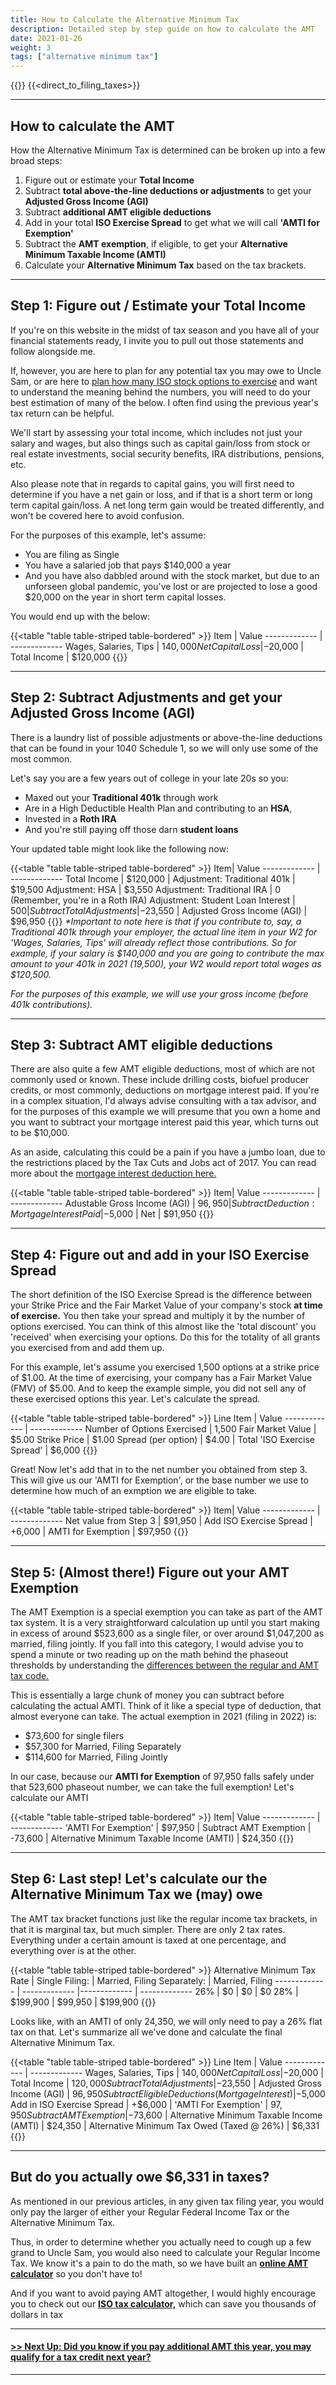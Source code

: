 ```yaml
---
title: How to Calculate the Alternative Minimum Tax
description: Detailed step by step guide on how to calculate the AMT
date: 2021-01-26
weight: 3
tags: ["alternative minimum tax"]
---
```


{{<disclaimer>}}
{{<direct_to_filing_taxes>}}

------

How to calculate the AMT
----
How the Alternative Minimum Tax is determined can be broken up into a few broad steps:

1. Figure out or estimate your **Total Income**
2. Subtract **total above-the-line deductions or adjustments** to get your **Adjusted Gross Income (AGI)**
3. Subtract **additional AMT eligible deductions**
4. Add in your total **ISO Exercise Spread** to get what we will call **'AMTI for Exemption'**
5. Subtract the **AMT exemption**, if eligible, to get your **Alternative Minimum Taxable Income (AMTI)**
6. Calculate your **Alternative Minimum Tax** based on the tax brackets.

-----------

Step 1: Figure out / Estimate your Total Income
----
If you're on this website in the midst of tax season and you have all of your financial statements ready, I invite you to pull out those statements and follow alongside me.

If, however, you are here to plan for any potential tax you may owe to Uncle Sam, or are here to [plan how many ISO stock options to exercise](/iso-tax-planner) and want to understand the meaning behind the numbers, you will need to do your best estimation of many of the below. I often find using the previous year's tax return can be helpful.

We'll start by assessing your total income, which includes not just your salary and wages, but also things such as capital gain/loss from stock or real estate investments, social security benefits, IRA distributions, pensions, etc. 

Also please note that in regards to capital gains, you will first need to determine if you have a net gain or loss, and if that is a short term or long term capital gain/loss. A net long term gain would be treated differently, and won't be covered here to avoid confusion.

For the purposes of this example, let's assume:

- You are filing as Single
- You have a salaried job that pays $140,000 a year
- And you have also dabbled around with the stock market, but due to an unforseen global pandemic, you've lost or are projected to lose a good $20,000 on the year in short term capital losses. 

You would end up with the below:

{{<table "table table-striped table-bordered" >}}
  Item | Value 
  ------------- | -------------
 Wages, Salaries, Tips | $140,000
 Net Capital Loss | -$20,000
 |
 Total Income | $120,000
{{</table>}}

------------

Step 2: Subtract Adjustments and get your Adjusted Gross Income (AGI)
----
There is a laundry list of possible adjustments or above-the-line deductions that can be found in your 1040 Schedule 1, so we will only use some of the most common.

Let's say you are a few years out of college in your late 20s so you:

- Maxed out your **Traditional 401k** through work
- Are in a High Deductible Health Plan and contributing to an **HSA**,
- Invested in a **Roth IRA**
- And you're still paying off those darn **student loans**

Your updated table might look like the following now:

{{<table "table table-striped table-bordered" >}}
 Item| Value 
  ------------- | -------------
 Total Income | $120,000
 |
 Adjustment: Traditional 401k | $19,500
 Adjustment: HSA | $3,550
 Adjustment: Traditional IRA | 0 (Remember, you're in a Roth IRA)
 Adjustment: Student Loan Interest | $500
 |
 Subtract Total Adjustments | -$23,550
 |
 Adjusted Gross Income (AGI) | $96,950
{{</table>}}
_*Important to note here is that if you contribute to, say, a Traditional 401k through your employer, the actual line item in your W2 for 'Wages, Salaries, Tips' will already reflect those contributions. So for example, if your salary is $140,000 and you are going to contribute the max amount to your 401k in 2021 (19,500), your W2 would report total wages as $120,500._

_For the purposes of this example, we will use your gross income (before 401k contributions)._

------------

Step 3: Subtract AMT eligible deductions
----
There are also quite a few AMT eligible deductions, most of which are not commonly used or known. These include drilling costs, biofuel producer credits, or most commonly, deductions on mortgage interest paid. If you're in a complex situation, I'd always advise consulting with a tax advisor, and for the purposes of this example we will presume that you own a home and you want to subtract your mortgage interest paid this year, which turns out to be $10,000.

As an aside, calculating this could be a pain if you have a jumbo loan, due to the restrictions placed by the Tax Cuts and Jobs act of 2017. You can read more about the [mortgage interest deduction here.](/articles/what-is-the-mortgage-interest-deduction)

{{<table "table table-striped table-bordered" >}}
 Item| Value 
  ------------- | -------------
 Adustable Gross Income (AGI) | $96,950
 |
 Subtract Deduction: Mortgage Interest Paid | -$5,000
 |
 Net | $91,950
{{</table>}}

------------

Step 4: Figure out and add in your ISO Exercise Spread
----
The short definition of the ISO Exercise Spread is the difference between your Strike Price and the Fair Market Value of your company's stock **at time of exercise.** You then take your spread and multiply it by the number of options exercised. You can think of this almost like the 'total discount' you 'received' when exercising your options. Do this for the totality of all grants you exercised from and add them up.

For this example, let's assume you exercised 1,500 options at a strike price of $1.00. At the time of exercising, your company has a Fair Market Value (FMV) of $5.00. And to keep the example simple, you did not sell any of these exercised options this year. Let's calculate the spread.

{{<table "table table-striped table-bordered" >}}
  Line Item | Value 
  ------------- | -------------
 Number of Options Exercised | 1,500
 Fair Market Value | $5.00
 Strike Price | $1.00
 Spread (per option) | $4.00
 |
 Total 'ISO Exercise Spread' | $6,000
 {{</table>}}

 Great! Now let's add that in to the net number you obtained from step 3. This will give us our 'AMTI for Exemption', or the base number we use to determine how much of an exmption we are eligible to take.

{{<table "table table-striped table-bordered" >}}
 Item| Value 
  ------------- | -------------
 Net value from Step 3 | $91,950
 |
 Add ISO Exercise Spread | +6,000
 |
 AMTI for Exemption | $97,950
{{</table>}}

------------

Step 5: (Almost there!) Figure out your AMT Exemption
----

The AMT Exemption is a special exemption you can take as part of the AMT tax system. It is a very straightforward calculation up until you start making in excess of around $523,600 as a single filer, or over around $1,047,200 as married, filing jointly. If you fall into this category, I would advise you to spend a minute or two reading up on the math behind the phaseout thresholds by understanding the [differences between the regular and AMT tax code.](/articles/amt-regular-tax-differences)

This is essentially a large chunk of money you can subtract before calculating the actual AMTI. Think of it like a special type of deduction, that almost everyone can take. The actual exemption in 2021 (filing in 2022) is:

- $73,600 for single filers
- $57,300 for Married, Filing Separately
- $114,600 for Married, Filing Jointly

In our case, because our **AMTI for Exemption** of 97,950 falls safely under that 523,600 phaseout number, we can take the full exemption! Let's calculate our AMTI

{{<table "table table-striped table-bordered" >}}
 Item| Value 
  ------------- | -------------
 'AMTI For Exemption' | $97,950
 |
 Subtract AMT Exemption | -73,600
 |
 Alternative Minimum Taxable Income (AMTI) | $24,350
{{</table>}}

------------

Step 6: Last step! Let's calculate our the Alternative Minimum Tax we (may) owe
----

The AMT tax bracket functions just like the regular income tax brackets, in that it is marginal tax, but much simpler. There are only 2 tax rates. Everything under a certain amount is taxed at one percentage, and everything over is at the other. 

{{<table "table table-striped table-bordered" >}}
  Alternative Minimum Tax Rate | Single Filing: | Married, Filing Separately: | Married, Filing 
  ------------- | ------------- |------------- | -------------
 26% | $0 | $0 | $0
 28% | $199,900 | $99,950 | $199,900
{{</table>}}

Looks like, with an AMTI of only 24,350, we will only need to pay a 26% flat tax on that. Let's summarize all we've done and calculate the final Alternative Minimum Tax.

{{<table "table table-striped table-bordered" >}}
  Line Item | Value 
  ------------- | -------------
 Wages, Salaries, Tips | $140,000
 Net Capital Loss | -$20,000
 |
 Total Income | $120,000
 Subtract Total Adjustments | -$23,550
 |
 Adjusted Gross Income (AGI) | $96,950
 Subtract Eligible Deductions (Mortgage Interest) | -$5,000
 Add in ISO Exercise Spread | +$6,000
 |
 'AMTI For Exemption' | $97,950
 Subtract AMT Exemption | -$73,600
 |
 Alternative Minimum Taxable Income (AMTI) | $24,350
 |
 Alternative Minimum Tax Owed (Taxed @ 26%) | $6,331
 {{</table>}}


-----------

But do you actually owe $6,331 in taxes?
----

As mentioned in our previous articles, in any given tax filing year, you would only pay the larger of either your Regular Federal Income Tax or the Alternative Minimum Tax.

Thus, in order to determine whether you actually need to cough up a few grand to Uncle Sam, you would also need to calculate your Regular Income Tax. We know it's a pain to do the math, so we have built an **[online AMT calculator](/amt-calculator)** so you don't have to!

And if you want to avoid paying AMT altogether, I would highly encourage you to check out our **[ISO tax calculator,](/iso-tax-planner)** which can save you thousands of dollars in tax

--------

<a href="/articles/what_is_the_amt_credit_carryover" class="next_up_link"><h4> >> Next Up: Did you know if you pay additional AMT this year, you may qualify for a tax credit next year? </h4></a>

<!--Step 3: Standard Deduction or Itemized Deduction?
----
The next step is to determine which deduction to take. If you can itemize a number of eligible deductions such that they all add up to more than the standard deduction, you should take the itemized deduction. If you are unsure which to take, that is fine. Our calculator and most tax programs will do the math for you. 

But as a guideline, here are some of the most common things to look out for that might make it more beneficial for you to itemize, each with articles of how they're calculated:

- A large amount of medical and dental expenses paid
- State and local real estate / property taxes (SALT Tax)
- Home Mortgage interest
- Large amounts of gifts to charity

For the purposes of this exercise, we'll assume you recently bought a home and have been paying your mortgage, with a large property tax bill coming up. In addition, you don't expect any huge medical or dental procedures this year.

{{<table "table table-striped table-bordered" >}}
  Deductions | Value 
  ------------- | -------------
 Home Mortgage Interest Paid | $8,000
 SALT (via property tax) | $2,500
 |
 Total Itemized Deduction | $10,500
 Standard Deduction | $12,400
 {{</table>}}

Based on these calculations above, this means you should just take the **standard deduction** to reduce your taxes!  

Step 4: Subtract your deduction from your AGI to get your Regular Taxable Income
----
Remember, this is the 'taxable income' you would use to calculate your Regular Income Tax
{{<table "table table-striped table-bordered" >}}
  Line Item | Value 
  ------------- | -------------
 Total Income | $120,000
 Subtract Total Adjustments | -$23,550
 |
 Adjusted Gross Income (AGI) | $96,950
 Subtract Standard Deduction | -$12,400
 |
 Regular Taxable Income | $84,550
 {{</table>}}

Step 5: Figure out your Alternative Minimum Taxable Income (AMTI)
----

Using the Regular Taxable Income we've determined as the starting point, we need to add in a few things to determine our AMTI. These are commonly **specific ineligible deductions** and your **ISO Exercise Spread**. 

For the first piece, the most common AMT specific ineligible deductions include the below. [You can read more about the differences here](/posts/amt-regular-tax-differences).

- Personal Exemptions (which are currently removed from the tax system altogether)
- The Standard Deduction, if you took it. Else, if you took the itemized deduction:
- Medical Expense Deductions
- State and local real estate / property taxes (SALT)

In our case we, we only took the standard deduction ($12,400) so we only need to worry about that.

The second piece is around your ISO Exercise Spread. The short definition of the ISO Exercise Spread is the difference between your Strike Price and the Fair Market Value of your company's stock at time of exercise. You then take your spread and multiply it by the number of options exercised. You can think of this almost like the 'total discount' you 'received' when exercising your options. -->

<!--There are many other caveats such as whether you sell any of your exercised options in the same calendar year. For more details, check out this article which explains everything in simple terms!-->

<!-- It is important to mention a not so well known fact here:

If you exercise options and sell them in the same **calendar year**, those options/stocks are not eliigble for AMT
----

In other words, you do not include them in the below calculation! But they would, by default, be included in your capital gains line item above (i.e. they would be included in your regular income tax calculation and classified as short term gains, so it's not like you're 'saving' money).

For this example, let's assume you exercised 1,500 options at a strike price of $1.00. At the time of exercising, your company has a Fair Market Value (FMV) of $5.00. And to keep the example simple, you did not sell any of these exercised options this year. Let's calculate the spread.

{{<table "table table-striped table-bordered" >}}
  Line Item | Value 
  ------------- | -------------
 Number of Options Exercised | 1,500
 Fair Market Value | $5.00
 Strike Price | $1.00
 Spread (per option) | $4.00
 |
 Total 'ISO Exercise Spread' | $6,000
 {{</table>}}

Now that we have our 2 additional components, let's calculate the AMTI

{{<table "table table-striped table-bordered" >}}
  Line Item | Value 
  ------------- | -------------
 Total Income | $120,000
 Subtract Total Adjustments | -$23,550
 |
 Adjusted Gross Income (AGI) | $96,950
 Subtract Standard Deduction | -$12,400
 |
 Regular Taxable Income | $84,550
 Add back in Ineligible Deductions (standard deduction, in our case)| +$12,400
 Add in your ISO Exercise Spread | +$6,000
 | 
 Alternative Minimum Taxable Income (AMTI) | $102,950
 {{</table>}}
 
Step 6: Subtract your AMT Exemption to get your Final AMTI
----
The AMT Exemption is a special exemption you can take as part of the AMT tax system. It is a very straightforward calculation up until you start making in excess of around $500,000 as a single filer, or over around $1 million dollars as married, filing jointly. If you fall into this category, I would advise you to spend a minute or two reading up on [the math behind the phaseout thresholds](/posts/amt-regular-tax-differences).

This is essentially a large chunk of money you can subtract from your AMTI before calculating the actual AMT you owe. Think of it like a special type of standard deduction, that almost everyone can take. The exemption is:

- $72,900 for single filers in 2020 and 
- $113,400 for Married, Filing Jointly in 2020
 
 {{<table "table table-striped table-bordered" >}}
  Line Item | Value 
  ------------- | -------------
 Total Income | $120,000
 Subtract Total Adjustments | -$23,550
 |
 Adjusted Gross Income (AGI) | $96,950
 Subtract Standard Deduction | -$12,400
 |
 Regular Taxable Income | $84,550
 Add back in Ineligible Deductions (standard deduction, in our case)| +$12,400
 Add in your ISO Exercise Spread | +$6,000
 | 
 Alternative Minimum Taxable Income (AMTI) | $102,950
 Subtract AMT Exemption | -$72,900
 |
 'Final Alternative Minimum Taxable Income (FAMTI)' | $30,050
 {{</table>}}

Step 7: Calculate your Alternative Minimum Tax
----
We're at the home stretch! All that's left is to calculate your AMT and Regular Income tax, and figure out which is larger.

The AMT tax bracket functions just like the regular income tax brackets, in that it is marginal tax, but much simpler. There are only 2 tax rates. Everything under a certain amount is taxed at one percentage, and everything over is at the other. 

Note, this is one of the few instances where being Married could increase the overall taxes you owe. See below and notice how the 28% tax rate threshold is the same regardless of if you're single or not.

{{<table "table table-striped table-bordered" >}}
  Alternative Minimum Tax Rate | Single Filing, Taxable Income Over | Married, Filing Jointly, Taxable Income Over
  ------------- | ------------- |-------------
 26% | $0 | $0
 28% | $197,900 | $197,900
{{</table>}}

In our case, luckily, our FAMTI of $30,050 is much lower than the thershold of $197,900. This means everything will be taxed at a 26% tax rate, which brings us to our final number - the AMT we actually owe!

{{<table "table table-striped table-bordered" >}}
  Line Item | Value 
  ------------- | -------------
 Total Income | $120,000
 Subtract Total Adjustments | -$23,550
 |
 Adjusted Gross Income (AGI) | $96,950
 Subtract Standard Deduction | -$12,400
 |
 Regular Taxable Income | $84,550
 Add back in Ineligible Deductions (standard deduction, in our case)| +$12,400
 Add in your ISO Exercise Spread | +$6,000
 | 
 Alternative Minimum Taxable Income (AMTI) | $102,950
 Subtract AMT Exemption | -$72,900
 |
 'Final Alternative Minimum Taxable Income (FAMTI)' | $30,050
 |
 Alternative Minimum Tax Owed (Taxed @ 26%) | $7,813
 {{</table>}}

 Step 8: Calculate your Regular Income Tax
----
But do you actually need to pay that **$7,813?**

It all depends if this number is greater than or less than your regular income tax! There are many websites that show you how to calculate the regular income tax you may owe, so I won't go into detail here. Using all the same parameters that we have used throughout this example:

Take my word for it, but your regular income tax would come out to: **$14,391**

 Step 9: So... what do I owe?
----
You would owe: $14,391

Because your AMT comes out to less than your Regular Income Tax, you wouldn't need to worry about your AMT at all! Just pay your regular income tax as you normally would, and you'll be good to go. 

In the event that your AMT is higher than your Regular income tax, your tax program may just register the net difference as an additional line item. For example, if your AMT came out to $12,000 and your Regular Income Tax came out to $10,000, you might just see a line item saying "$2,000 for AMT" such that your total tax owed comes out to $12,000. 

I should also mention that all of this is still within the realm of **FEDERAL** income taxes, including FICA (SSI and Medicare taxes). None of this takes into account state taxes, which is a whole 'nother ball game. Luckily, only a few states have AMT at the state level, and we'll have an article up soon detailing this.

This exercise is most useful if you want to plan for how much of your ISO to exercise this year, such that this exact scenario arises. This way, you could exercise the maximum amount of options early enough, but not exercise too many to trigger having to pay AMT. You could do the math yourself on Excel, but if you don't feel like doing it manually, [we've luckily built out a planning tool here](/iso-exercise-planner) -->

------
